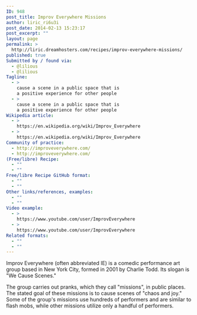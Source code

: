 ```yaml
---
ID: 948
post_title: Improv Everywhere Missions
author: liric_ri6u3i
post_date: 2014-02-13 15:23:17
post_excerpt: ""
layout: page
permalink: >
  http://liric.dreamhosters.com/recipes/improv-everywhere-missions/
published: true
Submitted by / found via:
  - @lilious
  - @lilious
Tagline:
  - >
    cause a scene in a public space that is
    a positive experience for other people
  - >
    cause a scene in a public space that is
    a positive experience for other people
Wikipedia article:
  - >
    https://en.wikipedia.org/wiki/Improv_Everywhere
  - >
    https://en.wikipedia.org/wiki/Improv_Everywhere
Community of practice:
  - http://improveverywhere.com/
  - http://improveverywhere.com/
(Free/libre) Recipe:
  - ""
  - ""
Free/libre Recipe GitHub format:
  - ""
  - ""
Other links/references, examples:
  - ""
  - ""
Video example:
  - >
    https://www.youtube.com/user/ImprovEverywhere
  - >
    https://www.youtube.com/user/ImprovEverywhere
Related formats:
  - ""
  - ""
---
```

Improv Everywhere (often abbreviated IE) is a comedic performance art group based in New York City, formed in 2001 by Charlie Todd. Its slogan is "We Cause Scenes."

The group carries out pranks, which they call "missions", in public places. The stated goal of these missions is to cause scenes of "chaos and joy." Some of the group's missions use hundreds of performers and are similar to flash mobs, while other missions utilize only a handful of performers.